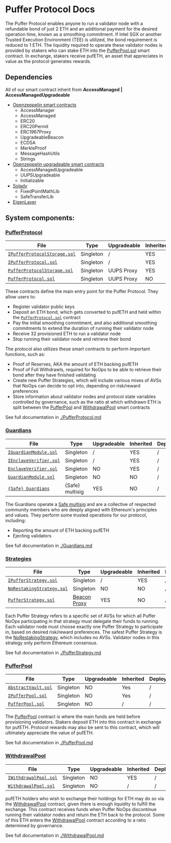 # Puffer Protocol Docs

The Puffer Protocol enables anyone to run a validator node with a refundable bond of just 2 ETH and an additional payment for the desired operation time, known as a smoothing commitment. If Intel SGX or another Trusted Execution Environment (TEE) is utilized, the bond requirement is reduced to 1 ETH. The liquidity required to operate these validator nodes is provided by stakers who can stake ETH into the [PufferPool.sol](../src/PufferPool.sol) smart contract. In exchange, stakers receive pufETH, an asset that appreciates in value as the protocol generates rewards.

## Dependencies

All of our smart contract inherit from **AccessManaged | AccessManagedUpgradeable**

- [Openzeppelin smart contracts](https://github.com/OpenZeppelin/openzeppelin-contracts)
    - AccessManager
    - AccessManaged
    - ERC20
    - ERC20Permit
    - ERC1967Proxy
    - UpgradeableBeacon
    - ECDSA
    - MerkleProof
    - MessageHashUtils
    - Strings
- [Openzeppelin upgradeable smart contracts](https://github.com/OpenZeppelin/openzeppelin-contracts-upgradeable)
    - AccessManagedUpgradeable
    - UUPSUpgradeable
    - Initializable
- [Solady](https://github.com/Vectorized/solady)
    - FixedPointMathLib
    - SafeTransferLib
- [EigenLayer](https://github.com/Layr-Labs/eigenlayer-contracts)


## System components:

### [PufferProtocol](./PufferProtocol.md)

| File | Type | Upgradeable | Inherited | Deployed |
| -------- | -------- | -------- | -------- | -------- |
| [`IPufferProtocolStorage.sol`](../src/interface/IPufferProtocolStorage.sol) | Singleton | / | YES | / |
| [`IPufferProtocol.sol`](../src/interface/IPufferProtocol.sol) | Singleton | / | YES | / |
| [`PufferProtocolStorage.sol`](../src/PufferProtocolStorage.sol) | Singleton | UUPS Proxy | YES | / |
| [`PufferProtocol.sol`](../src/PufferProtocol.sol) | Singleton | UUPS Proxy | NO | / |

These contracts define the main entry point for the Puffer Protocol. They allow users to:

* Register validator public keys
* Deposit an ETH bond, which gets converted to pufETH and held within the [`PufferProtocol.sol`](../src/PufferProtocol.sol) contract 
* Pay the initial smoothing commitment, and also additional smoothing commitments to extend the duration of running their validator node
* Receive 32 provisioned ETH to run a validator node
* Stop running their validator node and retrieve their bond

The protocol also utilizes these smart contracts to perform important functions, such as:

* Proof of Reserves, AKA the amount of ETH backing pufETH
* Proof of Full Withdrawls, required for NoOps to be able to retrieve their bond after they have finished validating
* Create new Puffer Strategies, which will include various mixes of AVSs that NoOps can decide to opt into, depending on risk/reward preferences
* Store information about validator nodes and protocol state variables controlled by governance, such as the ratio at which withdrawn ETH is split between the [PufferPool](../src/PufferPool.sol) and [WithdrawalPool](../src/WithdrawalPool.sol) smart contracts

See full documentation in [./PufferProtocol.md](./PufferProtocol.md)

### [Guardians](./Guardians.md)

| File | Type | Upgradeable | Inherited | Deployed |
| -------- | -------- | -------- | -------- | -------- |
| [`IGuardianModule.sol`](../src/interface/IGuardianModule.sol) | Singleton | / | YES | / |
| [`IEnclaveVerifier.sol`](../src/interface/IEnclaveVerifier.sol) | Singleton | / | YES |/ |
| [`EnclaveVerifier.sol`](../src/EnclaveVerifier.sol) | Singleton | NO | YES | / |
| [`GuardianModule.sol`](../src/GuardianModule.sol) | Singleton | NO | NO | / |
| [`{Safe} Guardians`](https://safe.global/) | {Safe} multisig | YES | NO | / |

The Guardians operate a [Safe multisig](https://github.com/safe-global/safe-contracts) and are a collective of respected community members who are deeply aligned with Ethereum's principles and values. They perform some trusted operations for our protocol, including:

* Reporting the amount of ETH backing pufETH
* Ejecting validators

See full documentation in [./Guardians.md](./Guardians.md)

### [Strategies](./Strategies.md)

| File | Type | Upgradeable | Inherited | Deployed |
| -------- | -------- | -------- | -------- | -------- |
| [`IPufferStrategy.sol`](../src/interface/IPufferStrategy.sol) | Singleton | / | YES | / |
| [`NoRestakingStrategy.sol`](../src/NoRestakingStrategy.sol) | Singleton | NO | NO | / |
| [`PufferStrategy.sol`](../src/PufferStrategy.sol) | [Beacon Proxy](https://docs.openzeppelin.com/contracts/5.x/api/proxy#BeaconProxy) | YES | NO | / |

Each Puffer Strategy refers to a specific set of AVSs for which all Puffer NoOps participating in that strategy must delegate their funds to running. Each validator node must choose exactly one Puffer Strategy to participate in, based on desired risk/reward preferences. The safest Puffer Strategy is the [NoRestakingStrategy](../src/NoRestakingStrategy.sol), which includes no AVSs. Validator nodes in this strategy only perform Ethereum consensus.

See full documentation in [./PufferStrategy.md](./PufferStrategy.md)

### [PufferPool](./PufferPool.md)

| File | Type | Upgradeable | Inherited | Deployed |
| -------- | -------- | -------- | -------- |  -------- |
| [`AbstractVault.sol`](../src/AbstractVault.sol) | Singleton | NO | Yes | / |
| [`IPufferPool.sol`](../src/interface/IPufferPool.sol) | Singleton | NO | Yes | / |
| [`PufferPool.sol`](../src/PufferPool.sol) | Singleton | NO | / | / |

The [PufferPool](../src/PufferPool.sol) contract is where the main funds are held before provisioning validators. Stakers deposit ETH into this contract in exchange for pufETH. Protocol rewards may also be sent to this contract, which will ultimately appreciate the value of pufETH.

See full documentation in [./PufferPool.md](./PufferPool.md)

### [WithdrawalPool](./WithdrawalPool.md)

| File | Type | Upgradeable | Inherited | Deployed |
| -------- | -------- | -------- | -------- |  -------- |
| [`IWithdrawalPool.sol`](../src/interface/IWithdrawalPool.sol) | Singleton | NO | YES | / |
| [`WithdrawalPool.sol`](../src/WithdrawalPool.sol) | Singleton | NO | / | / |

pufETH holders who wish to exchange their holdings for ETH may do so via the [WithdrawalPool](../src/WithdrawalPool.sol) contract, given there is enough liquidity to fulfill the exchange. This contract receives funds when Puffer NoOps discontinue running their validator nodes and return the ETH back to the protocol. Some of this ETH enters the [WithdrawalPool](../src/WithdrawalPool.sol) contract according to a ratio determined by governance. 

See full documentation in [./WithdrawalPool.md](./WithdrawalPool.md)
